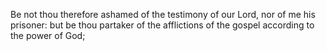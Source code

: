 Be not thou therefore ashamed of the testimony of our Lord, nor of me his prisoner: but be thou partaker of the afflictions of the gospel according to the power of God;

